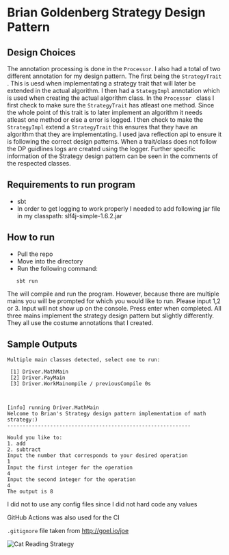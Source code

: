 # Brian Goldenberg Strategy Design Pattern

## Design Choices
The annotation processing is done in the    ```Processor```. I also had a total of two different annotation for my design pattern. The first being the   ``` StrategyTrait   ```.
 This is uesd when implementating a strategy trait that will later be extended in the actual algorithm. I then had a    ```StategyImpl``` annotation which is used when creating the actual algorithm class. In the  ```Processor ``` class 
 I first check to make sure the  ``` StrategyTrait ``` has atleast one method. Since the whole point of this trait is to later implement an algorithm it needs atleast one method or else a error is logged. I then check to make the  ``` StrategyImpl``` 
 extend a  ``` StrategyTrait ``` this ensures that they have an algorithm that they are implementating. I used java reflection api to ensure it is following the correct design patterns. When a trait/class does not follow the DP guidlines logs are created
 using the logger. Further specific information of the Strategy design pattern can be seen in the comments of the respected classes. 

## Requirements to run program 
 - sbt
 - In order to get logging to work properly I needed to add following jar file in my classpath: slf4j-simple-1.6.2.jar
##  How to run
  - Pull the repo
   - Move into the directory 
   - Run the following command:
    
```console
   sbt run
```
The will compile and run the program. However, because there are multiple mains you will be prompted for which you would like to run. Please input 1,2 or 3. Input will not show up on the console. Press enter when completed. 
All three mains implement the strategy design pattern but slightly differently. They all use the costume annotations that I created.
## Sample Outputs
```console
Multiple main classes detected, select one to run:

 [1] Driver.MathMain
 [2] Driver.PayMain
 [3] Driver.WorkMainompile / previousCompile 0s



[info] running Driver.MathMain 
Welcome to Brian's Strategy design pattern implementation of math strategy:) 
------------------------------------------------------------

Would you like to:
1. add 
2. subtract
Input the number that corresponds to your desired operation
1
Input the first integer for the operation
4
Input the second integer for the operation
4
The output is 8
```

I did not to use any config files since I did not hard code any values

GitHub Actions was also used for the CI

```.gitignore``` file taken from http://goel.io/joe 

![Cat Reading Strategy](Giphy/giphy.gif)
